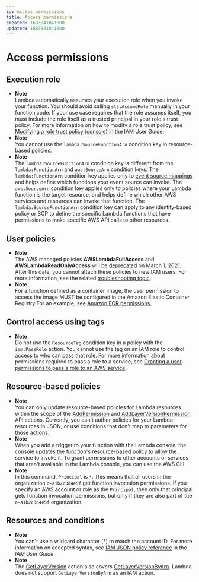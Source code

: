 ```yaml
---
id: Access permissions
title: Access permissions
created: 1683841041000
updated: 1683841041000
---
```

# Access permissions
## Execution role

- **Note**  
Lambda automatically assumes your execution role when you invoke your function\. You should avoid calling `sts:AssumeRole` manually in your function code\. If your use case requires that the role assumes itself, you must include the role itself as a trusted principal in your role's trust policy\. For more information on how to modify a role trust policy, see [ Modifying a role trust policy \(console\)](https://docs.aws.amazon.com/IAM/latest/UserGuide/roles-managingrole-editing-console.html#roles-managingrole_edit-trust-policy) in the IAM User Guide\.
- **Note**  
You cannot use the `lambda:SourceFunctionArn` condition key in resource\-based policies\.
- **Note**  
The `lambda:SourceFunctionArn` condition key is different from the `lambda:FunctionArn` and `aws:SourceArn` condition keys\. The `lambda:FunctionArn` condition key applies only to [event source mappings](invocation-eventsourcemapping.md) and helps define which functions your event source can invoke\. The `aws:SourceArn` condition key applies only to policies where your Lambda function is the target resource, and helps define which other AWS services and resources can invoke that function\. The `lambda:SourceFunctionArn` condition key can apply to any identity\-based policy or SCP to define the specific Lambda functions that have permissions to make specific AWS API calls to other resources\.


## User policies

- **Note**  
The AWS managed policies **AWSLambdaFullAccess** and **AWSLambdaReadOnlyAccess** will be [deprecated](https://docs.aws.amazon.com/IAM/latest/UserGuide/access_policies_managed-deprecated.html) on March 1, 2021\. After this date, you cannot attach these policies to new IAM users\. For more information, see the related [troubleshooting topic](security_iam_troubleshoot.md#security_iam_troubleshoot-admin-deprecation)\.
- **Note**  
For a function defined as a container image, the user permission to access the image MUST be configured in the Amazon Elastic Container Registry For an example, see [Amazon ECR permissions\.](gettingstarted-images.md#configuration-images-permissions)


## Control access using tags

- **Note**  
Do not use the `ResourceTag` condition key in a policy with the `iam:PassRole` action\. You cannot use the tag on an IAM role to control access to who can pass that role\. For more information about permissions required to pass a role to a service, see [Granting a user permissions to pass a role to an AWS service](https://docs.aws.amazon.com/IAM/latest/UserGuide/id_roles_use_passrole.html)\.


## Resource-based policies

- **Note**  
You can only update resource\-based policies for Lambda resources within the scope of the [AddPermission](API_AddPermission.md) and [AddLayerVersionPermission](API_AddLayerVersionPermission.md) API actions\. Currently, you can't author policies for your Lambda resources in JSON, or use conditions that don't map to parameters for those actions\.
- **Note**  
When you add a trigger to your function with the Lambda console, the console updates the function's resource\-based policy to allow the service to invoke it\. To grant permissions to other accounts or services that aren't available in the Lambda console, you can use the AWS CLI\.
- **Note**  
In this command, `Principal` is `*`\. This means that all users in the organization `o-a1b2c3d4e5f` get function invocation permissions\. If you specify an AWS account or role as the `Principal`, then only that principal gets function invocation permissions, but only if they are also part of the `o-a1b2c3d4e5f` organization\.


## Resources and conditions

- **Note**  
You can't use a wildcard character \(\*\) to match the account ID\. For more information on accepted syntax, see [IAM JSON policy reference](https://docs.aws.amazon.com/IAM/latest/UserGuide/reference_policies.html) in the *IAM User Guide*\.
- **Note**  
The [GetLayerVersion](API_GetLayerVersion.md) action also covers [GetLayerVersionByArn](API_GetLayerVersionByArn.md)\. Lambda does not support `GetLayerVersionByArn` as an IAM action\.

